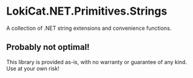 # LokiCat.NET.Primitives.Strings
A collection of .NET string extensions and convenience functions.

## Probably not optimal!
This library is provided as-is, with no warranty or guarantee of any kind. Use at your own risk!